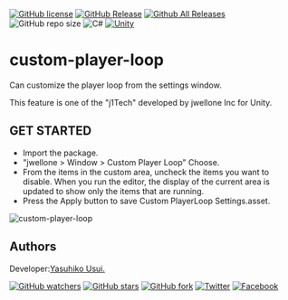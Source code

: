 [![GitHub license](https://img.shields.io/github/license/jwellone/custom-player-loop.svg?style=plastic)](https://github.com/jwellone/custom-player-loop/blob/main/LICENSE)
[![GitHub Release](https://img.shields.io/github/v/release/jwellone/custom-player-loop.svg?style=plastic)](https://GitHub.com/jwellone/custom-player-loop/releases/latest)
[![Github All Releases](https://img.shields.io/github/downloads/jwellone/custom-player-loop/total?color=blue&style=plastic)](https://GitHub.com/jwellone/custom-player-loop/releases)
![GitHub repo size](https://img.shields.io/github/repo-size/jwellone/custom-player-loop?label=size&style=plastic)
![C#](https://img.shields.io/badge/C%23-239120?logo=c-sharp&style=plastic)
[![Unity](https://img.shields.io/badge/Unity-100000?logo=unity&style=plastic)](https://unity.com)


# custom-player-loop
Can customize the player loop from the settings window.

This feature is one of the "j1Tech" developed by jwellone Inc for Unity.


## GET STARTED
- Import the package.
- "jwellone > Window > Custom Player Loop" Choose.
- From the items in the custom area, uncheck the items you want to disable. 
  When you run the editor, the display of the current area is updated to show only the items that are running.
- Press the Apply button to save Custom PlayerLoop Settings.asset.

![custom-player-loop](https://user-images.githubusercontent.com/85072161/127729662-977cf7e3-d3e4-4a62-aa2a-cd21bf75e64e.gif)


## Authors
Developer:[Yasuhiko Usui.](https://github.com/UsuiYasuhiko-jw1)

[![GitHub watchers](https://img.shields.io/github/watchers/jwellone/custom-player-loop.svg?style=social&label=Watch)](https://GitHub.com/jwellone/custom-player-loop/watchers/)
[![GitHub stars](https://img.shields.io/github/stars/jwellone/custom-player-loop.svg?style=social&label=Stars)](https://GitHub.com/jwellone/custom-player-loop/stargazers)
[![GitHub fork](https://img.shields.io/github/forks/jwellone/custom-player-loop.svg?style=social&label=Fork)](https://GitHub.com/jwellone/custom-player-loopt/network/members)
[![Twitter](https://img.shields.io/twitter/follow/jwellone?label=Twitter&logo=twitter&style=social)](http://twitter.com/jwellone)
[![Facebook](https://img.shields.io/badge/Facebook-1877F2?style=for-the-badge&logo=facebook&logoColor=white&style=plastic)](https://www.facebook.com/jwellone)
